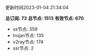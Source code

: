 更新时间2023-01-04 21:34:04

**总订阅: 73**
**总节点: 1513**
**有效节点: 670**
- ss节点: 359
- trojan节点: 135
- v2ray节点: 174
- ssr节点: 2
